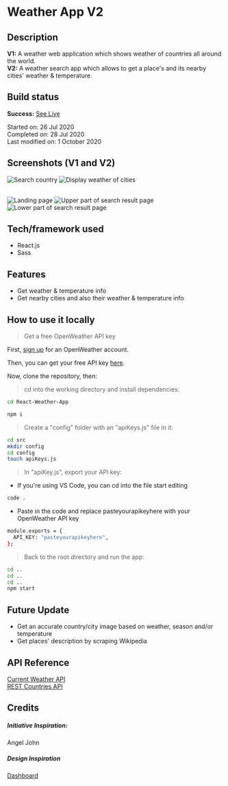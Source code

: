 # Weather App V2

## Description

**V1:** A weather web application which shows weather of countries all around the world. <br>
**V2:** A weather search app which allows to get a place's and its nearby cities' weather & temperature.<br>

## Build status

**Success:** [See Live](https://rtweather.netlify.app/)

Started on: 26 Jul 2020 <br>
Completed on: 28 Jul 2020 <br>
Last modified on: 1 October 2020 <br>

## Screenshots (V1 and V2)

![Search country](https://github.com/yewyewXD/React-Weather-App/blob/master/readme-images/select.png?raw=true "Search country")
![Display weather of cities](https://github.com/yewyewXD/React-Weather-App/blob/master/readme-images/render.png?raw=true "Display weather of cities")<br><br>

![Landing page](https://github.com/yewyewXD/React-Weather-App/blob/master/readme-images/landing.JPG?raw=true "Landing page")
![Upper part of search result page](https://github.com/yewyewXD/React-Weather-App/blob/master/readme-images/searchPage1.JPG?raw=true "Upper part of search result page")
![Lower part of search result page](https://github.com/yewyewXD/React-Weather-App/blob/master/readme-images/searchPage2.JPG?raw=true "Lower part of search result page")

## Tech/framework used

- React.js
- Sass

## Features

- Get weather & temperature info
- Get nearby cities and also their weather & temperature info

## How to use it locally
> Get a free OpenWeather API key

First, [sign up](https://home.openweathermap.org/users/sign_up) for an OpenWeather account.<br>

Then, you can get your free API key [here](https://home.openweathermap.org/api_keys).<br>

Now, clone the repository, then:

> cd into the working directory and install dependencies:

```bash
cd React-Weather-App

npm i
```

> Create a "config" folder with an "apiKeys.js" file in it:

```bash
cd src
mkdir config
cd config
touch apiKeys.js
```

> In "apiKey.js", export your API key:

- If you're using VS Code, you can cd into the file start editing

```bash
code .
```

- Paste in the code and replace pasteyourapikeyhere with your OpenWeather API key

```bash
module.exports = {
  API_KEY: "pasteyourapikeyhere",
};
```

> Back to the root directory and run the app:

```bash
cd ..
cd ..
cd ..
npm start
```

## Future Update

- Get an accurate country/city image based on weather, season and/or temperature
- Get places' description by scraping Wikipedia

## API Reference

[Current Weather API](https://openweathermap.org/current) <br>
[REST Countries API](https://restcountries.eu/) <br>

## Credits

##### Initiative Inspiration: 
Angel John <br>

##### Design Inspiration
[Dashboard](https://www.behance.net/gallery/12748107/Weather-Dashboard-Global-Outlook) <br>
